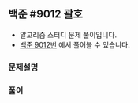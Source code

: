 ## 백준 #9012 괄호

- 알고리즘 스터디 문제 풀이입니다.
- [백준 9012번](https://www.acmicpc.net/problem/9012) 에서 풀어볼 수 있습니다.

### 문제설명


### 풀이
